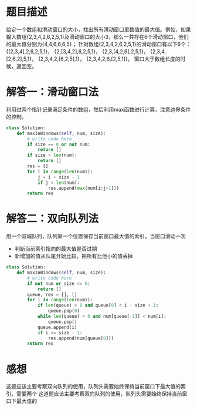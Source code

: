 # 题目描述

给定一个数组和滑动窗口的大小，找出所有滑动窗口里数值的最大值。例如，如果输入数组{2,3,4,2,6,2,5,1}及滑动窗口的大小3，那么一共存在6个滑动窗口，他们的最大值分别为{4,4,6,6,6,5}； 针对数组{2,3,4,2,6,2,5,1}的滑动窗口有以下6个： {[2,3,4],2,6,2,5,1}， {2,[3,4,2],6,2,5,1}， {2,3,[4,2,6],2,5,1}， {2,3,4,[2,6,2],5,1}， {2,3,4,2,[6,2,5],1}， {2,3,4,2,6,[2,5,1]}。
窗口大于数组长度的时候，返回空。

# 解答一：滑动窗口法

利用过两个指针记录满足条件的数组，然后利用max函数进行计算，注意边界条件的控制。

```python
class Solution:
    def maxInWindows(self, num, size):
        # write code here
        if size == 0 or not num:
            return []
        if size > len(num):
            return []
        res = []
        for i in range(len(num)):
            j = i + size - 1
            if j < len(num):
                res.append(max(num[i:j+1]))
        return res
```

# 解答二：双向队列法

用一个双端队列，队列第一个位置保存当前窗口最大值的索引，当窗口滑动一次
* 判断当前索引指向的最大值是否过期
* 新增加的值从队尾开始比较，把所有比他小的值丢掉

```python
class Solution:
    def maxInWindows(self, num, size):
        # write code here
        if not num or size <= 0:
            return []
        queue, res = [], []
        for i in range(len(num)):
            if len(queue) > 0 and queue[0] < i - size + 1:
                queue.pop(0)
            while len(queue) > 0 and num[queue[-1]] < num[i]:
                queue.pop()
            queue.append(i)
            if i >= size - 1:
                res.append(num[queue[0]])
        return res
```

# 感想

这题应该主要考察双向队列的使用，队列头需要始终保持当前窗口下最大值的索引，需要两个
这道题应该主要考察双向队列的使用，队列头需要始终保持当前窗口下最大值的
